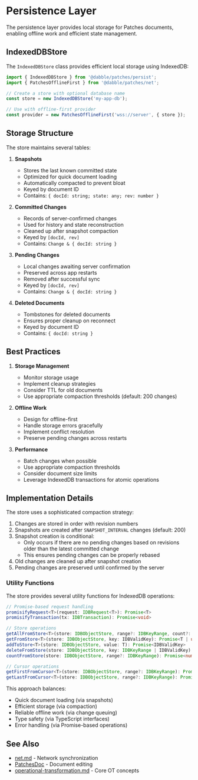 # Persistence Layer

The persistence layer provides local storage for Patches documents, enabling offline work and efficient state management.

## IndexedDBStore

The `IndexedDBStore` class provides efficient local storage using IndexedDB:

```typescript
import { IndexedDBStore } from '@dabble/patches/persist';
import { PatchesOfflineFirst } from '@dabble/patches/net';

// Create a store with optional database name
const store = new IndexedDBStore('my-app-db');

// Use with offline-first provider
const provider = new PatchesOfflineFirst('wss://server', { store });
```

## Storage Structure

The store maintains several tables:

1. **Snapshots**

   - Stores the last known committed state
   - Optimized for quick document loading
   - Automatically compacted to prevent bloat
   - Keyed by document ID
   - Contains: `{ docId: string; state: any; rev: number }`

2. **Committed Changes**

   - Records of server-confirmed changes
   - Used for history and state reconstruction
   - Cleaned up after snapshot compaction
   - Keyed by `[docId, rev]`
   - Contains: `Change & { docId: string }`

3. **Pending Changes**

   - Local changes awaiting server confirmation
   - Preserved across app restarts
   - Removed after successful sync
   - Keyed by `[docId, rev]`
   - Contains: `Change & { docId: string }`

4. **Deleted Documents**
   - Tombstones for deleted documents
   - Ensures proper cleanup on reconnect
   - Keyed by document ID
   - Contains: `{ docId: string }`

## Best Practices

1. **Storage Management**

   - Monitor storage usage
   - Implement cleanup strategies
   - Consider TTL for old documents
   - Use appropriate compaction thresholds (default: 200 changes)

2. **Offline Work**

   - Design for offline-first
   - Handle storage errors gracefully
   - Implement conflict resolution
   - Preserve pending changes across restarts

3. **Performance**
   - Batch changes when possible
   - Use appropriate compaction thresholds
   - Consider document size limits
   - Leverage IndexedDB transactions for atomic operations

## Implementation Details

The store uses a sophisticated compaction strategy:

1. Changes are stored in order with revision numbers
2. Snapshots are created after `SNAPSHOT_INTERVAL` changes (default: 200)
3. Snapshot creation is conditional:
   - Only occurs if there are no pending changes based on revisions older than the latest committed change
   - This ensures pending changes can be properly rebased
4. Old changes are cleaned up after snapshot creation
5. Pending changes are preserved until confirmed by the server

### Utility Functions

The store provides several utility functions for IndexedDB operations:

```typescript
// Promise-based request handling
promisifyRequest<T>(request: IDBRequest<T>): Promise<T>
promisifyTransaction(tx: IDBTransaction): Promise<void>

// Store operations
getAllFromStore<T>(store: IDBObjectStore, range?: IDBKeyRange, count?: number): Promise<T[]>
getFromStore<T>(store: IDBObjectStore, key: IDBValidKey): Promise<T | undefined>
addToStore<T>(store: IDBObjectStore, value: T): Promise<IDBValidKey>
deleteFromStore(store: IDBObjectStore, key: IDBKeyRange | IDBValidKey): Promise<void>
countFromStore(store: IDBObjectStore, range?: IDBKeyRange): Promise<number>

// Cursor operations
getFirstFromCursor<T>(store: IDBObjectStore, range?: IDBKeyRange): Promise<T | undefined>
getLastFromCursor<T>(store: IDBObjectStore, range?: IDBKeyRange): Promise<T | undefined>
```

This approach balances:

- Quick document loading (via snapshots)
- Efficient storage (via compaction)
- Reliable offline work (via change queuing)
- Type safety (via TypeScript interfaces)
- Error handling (via Promise-based operations)

## See Also

- [net.md](./net.md) - Network synchronization
- [PatchesDoc](./PatchesDoc.md) - Document editing
- [operational-transformation.md](./operational-transformation.md) - Core OT concepts
